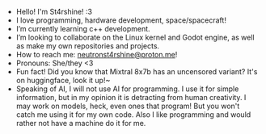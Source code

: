 - Hello! I'm St4rshine! :3
-  I love programming, hardware development, space/spacecraft!
- I’m currently learning c++ development.
-  I’m looking to collaborate on the Linux kernel and Godot engine, as well as make my own repositories and projects.
-  How to reach me: neutronst4rshine@proton.me!
- Pronouns: She/they <3
- Fun fact! Did you know that Mixtral 8x7b has an uncensored variant? It's on huggingface, look it up!~
- Speaking of AI, I will not use AI for programming. I use it for simple information, but in my opinion it is detracting from human creativity. I may work on models, heck, even ones that program! But you won't catch me using it for my own code. Also I like programming and would rather not have a machine do it for me.

